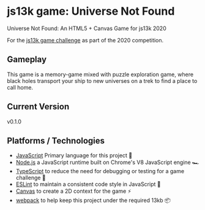 # js13k game: Universe Not Found
Universe Not Found: An HTML5 + Canvas Game for js13k 2020

For the [js13k game challenge](https://js13kgames.com/) as part of the 2020 competition.

## Gameplay
This game is a memory-game mixed with puzzle exploration game, where black holes transport your ship to new universes on a trek to find a place to call home.

## Current Version
v0.1.0

## Platforms / Technologies
* [JavaScript] Primary language for this project 🚀
* [Node.js] a JavaScript runtime built on Chrome's V8 JavaScript engine 🏎️
* [TypeScript] to reduce the need for debugging or testing for a game challenge 💜
* [ESLint] to maintain a consistent code style in JavaScript 🤝
* [Canvas] to create a 2D context for the game ⚡
* [webpack] to help keep this project under the required 13kb  📦


[ESLint]: http://eslint.org
[TypeScript]: https://typescriptlang.org/
[JavaScript]: http://en.wikipedia.org/wiki/JavaScript
[Node.js]: https://nodejs.org/en/
[Canvas]: https://developer.mozilla.org/en-US/docs/Web/API/Canvas_API
[webpack]: https://webpack.js.org/

